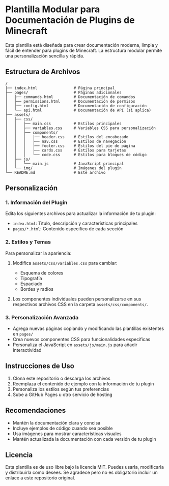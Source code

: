 # Plantilla Modular para Documentación de Plugins de Minecraft

Esta plantilla está diseñada para crear documentación moderna, limpia y fácil de entender para plugins de Minecraft. La estructura modular permite una personalización sencilla y rápida.

## Estructura de Archivos

```
/
├── index.html                # Página principal
├── pages/                    # Páginas adicionales
│   ├── commands.html         # Documentación de comandos
│   ├── permissions.html      # Documentación de permisos
│   ├── config.html           # Documentación de configuración
│   └── api.html              # Documentación de API (si aplica)
├── assets/
│   ├── css/
│   │   ├── main.css          # Estilos principales
│   │   ├── variables.css     # Variables CSS para personalización
│   │   ├── components/
│   │   │   ├── header.css    # Estilos del encabezado
│   │   │   ├── nav.css       # Estilos de navegación
│   │   │   ├── footer.css    # Estilos del pie de página
│   │   │   ├── cards.css     # Estilos para tarjetas
│   │   │   └── code.css      # Estilos para bloques de código
│   ├── js/
│   │   └── main.js           # JavaScript principal
│   └── img/                  # Imágenes del plugin
└── README.md                 # Este archivo
```

## Personalización

### 1. Información del Plugin

Edita los siguientes archivos para actualizar la información de tu plugin:

- `index.html`: Título, descripción y características principales
- `pages/*.html`: Contenido específico de cada sección

### 2. Estilos y Temas

Para personalizar la apariencia:

1. Modifica `assets/css/variables.css` para cambiar:
   - Esquema de colores
   - Tipografía
   - Espaciado
   - Bordes y radios

2. Los componentes individuales pueden personalizarse en sus respectivos archivos CSS en la carpeta `assets/css/components/`.

### 3. Personalización Avanzada

- Agrega nuevas páginas copiando y modificando las plantillas existentes en `pages/`
- Crea nuevos componentes CSS para funcionalidades específicas
- Personaliza el JavaScript en `assets/js/main.js` para añadir interactividad

## Instrucciones de Uso

1. Clona este repositorio o descarga los archivos
2. Reemplaza el contenido de ejemplo con la información de tu plugin
3. Personaliza los estilos según tus preferencias
4. Sube a GitHub Pages u otro servicio de hosting

## Recomendaciones

- Mantén la documentación clara y concisa
- Incluye ejemplos de código cuando sea posible
- Usa imágenes para mostrar características visuales
- Mantén actualizada la documentación con cada versión de tu plugin

## Licencia

Esta plantilla es de uso libre bajo la licencia MIT. Puedes usarla, modificarla y distribuirla como desees. Se agradece pero no es obligatorio incluir un enlace a este repositorio original.
